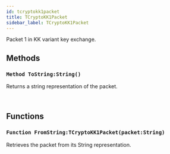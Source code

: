 ```yaml
---
id: tcryptokk1packet
title: TCryptoKK1Packet
sidebar_label: TCryptoKK1Packet
---
```


Packet 1 in KK variant key exchange.


## Methods

### `Method ToString:String()`

Returns a string representation of the packet.

<br/>

## Functions

### `Function FromString:TCryptoKK1Packet(packet:String)`

Retrieves the packet from its String representation.

<br/>

